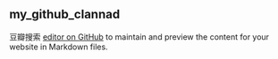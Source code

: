 ## my_github_clannad

豆瓣搜索 [editor on GitHub](https://clannadx.github.io/react-search/dist/index.html) to maintain and preview the content for your website in Markdown files.


